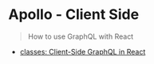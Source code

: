 # Apollo - Client Side
> How to use GraphQL with React

- [classes: Client-Side GraphQL in React](https://frontendmasters.com/courses/client-graphql-react/)
